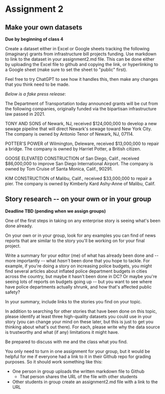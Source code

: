 # Assignment 2

## Make your own datasets 

**Due by beginning of class 4**

Create a dataset either in Excel or Google sheets tracking the following (imaginary) grants from infrastructure bill projects funding. Use markdown to link to the dataset in your assignment2.md file. This can be done either by uploading the Excel file to github and copying the link, or hyperlinking to a Google sheet (make sure to set the sheet to "public" first).

Feel free to try ChatGPT to see how it handles this, then make any changes that you think need to be made.

*Below is a fake press release*:

The Department of Transportation today announced grants will be cut from the following companies, originally funded via the bipartisan infrastructure law passed in 2021.

TONY AND SONS of Newark, NJ, received $124,000,000 to develop a new sewage pipeilne that will direct Newark's sewage toward New York City. The company is owned by Antonio Tenor of Newark, NJ, 07114.

POTTER'S POWER of Wilmington, Deleware, received $13,000,000 to repair a bridge. The company is owned by Harriet Potter, a British citizen. 

GOOSE ELEVATED CONSTRUCTION of San Diego, Calif., received $86,000,000 to improve San Diego International Airport. The company is owned by Tom Cruise of Santa Monica, Calif., 90291.

KIM CONSTRUCTION of Malibu, Calif., received $33,000,000 to repair a pier. The company is owned by Kimberly Kard Ashy-Anne of Malibu, Calif.


## Story research -- on your own or in your group

**Deadline TBD (pending when we assign groups)**

One of the first steps in taking on any enterprise story is seeing what's been done already. 

On your own or in your group, look for any examples you can find of news reports that are similar to the story you'll be working on for your final project. 

Write a summary for your editor (me) of what has already been done and -- more importantly -- what _hasn't_ been done that you hope to tackle. For example, if you're doing a story on increasing police budgets, you might find several articles about inflated police department budgets in cities across the country, but maybe it hasn't been done in DC? Or maybe you're seeing lots of reports on budgets going up -- but you want to see where have police departments actually shrunk, and how that's affected public safety? 

In your summary, include links to the stories you find on your topic.

In addition to searching for other stories that have been done on this topic, please identify at least three high-quality datasets you could use in your story (you can change your mind on these later, but this is just to get you thinking about what's out there). For each, please write why the data source is trustworthy and what (if any) limitations it might have.

Be prepared to discuss with me and the class what you find. 

You only need to turn in one assignment for your group, but it would be helpful for me if everyone had a link to it in their Github repo for grading purposes. So it should work something like this:

* One person in group uploads the written markdown file to Github
	* That person shares the URL of the file with other students
* Other students in group create an assignment2.md file with a link to the URL 
